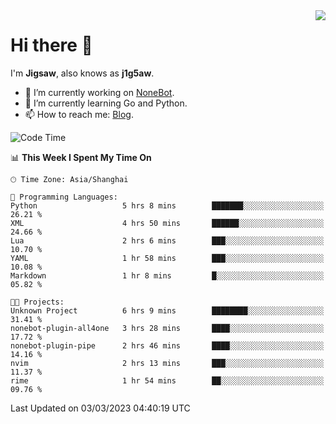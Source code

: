 <a href="#">
  <img align="right" src="https://github-readme-stats.vercel.app/api?username=j1g5awi&count_private=true&show_icons=true&title_color=80070B&text_color=B3B3B3&bg_color=212121&icon_color=80070B" />
</a>

# Hi there 👋

I'm **Jigsaw**, also knows as **j1g5aw**.

- 🔭 I’m currently working on [NoneBot](https://github.com/nonebot).
- 🌱 I’m currently learning Go and Python.
- 📫 How to reach me: [Blog](https://blog.maddestroyer.xyz/).

<!--START_SECTION:waka-->
![Code Time](http://img.shields.io/badge/Code%20Time-1%2C069%20hrs%2016%20mins-blue)

📊 **This Week I Spent My Time On** 

```text
🕑︎ Time Zone: Asia/Shanghai

💬 Programming Languages: 
Python                   5 hrs 8 mins        ███████░░░░░░░░░░░░░░░░░░   26.21 % 
XML                      4 hrs 50 mins       ██████░░░░░░░░░░░░░░░░░░░   24.66 % 
Lua                      2 hrs 6 mins        ███░░░░░░░░░░░░░░░░░░░░░░   10.70 % 
YAML                     1 hr 58 mins        ███░░░░░░░░░░░░░░░░░░░░░░   10.08 % 
Markdown                 1 hr 8 mins         █░░░░░░░░░░░░░░░░░░░░░░░░   05.82 % 

🐱‍💻 Projects: 
Unknown Project          6 hrs 9 mins        ████████░░░░░░░░░░░░░░░░░   31.41 % 
nonebot-plugin-all4one   3 hrs 28 mins       ████░░░░░░░░░░░░░░░░░░░░░   17.72 % 
nonebot-plugin-pipe      2 hrs 46 mins       ████░░░░░░░░░░░░░░░░░░░░░   14.16 % 
nvim                     2 hrs 13 mins       ███░░░░░░░░░░░░░░░░░░░░░░   11.37 % 
rime                     1 hr 54 mins        ██░░░░░░░░░░░░░░░░░░░░░░░   09.76 % 
```


 Last Updated on 03/03/2023 04:40:19 UTC
<!--END_SECTION:waka-->
